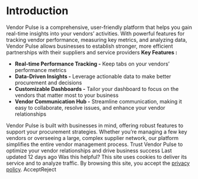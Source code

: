 
# Introduction
Vendor Pulse is a comprehensive, user-friendly platform that helps you gain real-time insights into your vendors’ activities. With powerful features for tracking vendor performance, measuring key metrics, and analyzing data, Vendor Pulse allows businesses to establish stronger, more efficient partnerships with their suppliers and service providers
**Key Features :**
  * **Real-time Performance Tracking -** Keep tabs on your vendors’ performance metrics 
  * **Data-Driven Insights -** Leverage actionable data to make better procurement and decisions
  * **Customizable Dashboards -** Tailor your dashboard to focus on the vendors that matter most to your business 
  * **Vendor Communication Hub -** Streamline communication, making it easy to collaborate, resolve issues, and enhance your vendor relationships


Vendor Pulse is built with businesses in mind, offering robust features to support your procurement strategies. Whether you’re managing a few key vendors or overseeing a large, complex supplier network, our platform simplifies the entire vendor management process. Trust Vendor Pulse to optimize your vendor relationships and drive business success
Last updated 12 days ago
Was this helpful?
This site uses cookies to deliver its service and to analyze traffic. By browsing this site, you accept the [privacy policy](https://zeron.one/privacy-policy/).
AcceptReject
